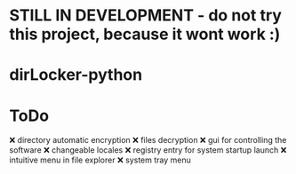 # STILL IN DEVELOPMENT - do not try this project, because it wont work :)

# dirLocker-python

# ToDo
❌ directory automatic encryption
❌ files decryption
❌ gui for controlling the software
❌ changeable locales
❌ registry entry for system startup launch
❌ intuitive menu in file explorer
❌ system tray menu
